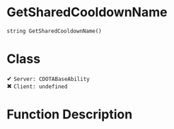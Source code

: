 # GetSharedCooldownName
```
string GetSharedCooldownName()
```
# Class
✔ `Server: CDOTABaseAbility`  
✖ `Client: undefined`  

# Function Description

